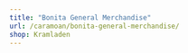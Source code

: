 ```yaml
---
title: "Bonita General Merchandise"
url: /caramoan/bonita-general-merchandise/
shop: Kramladen
---
```

